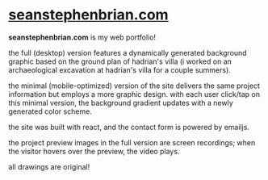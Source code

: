 # [seanstephenbrian.com](https://seanstephenbrian.com)

**seanstephenbrian.com** is my web portfolio!

the full (desktop) version features a dynamically generated background graphic based on the ground plan of hadrian's villa
(i worked on an archaeological excavation at hadrian's villa for a couple summers).

the minimal (mobile-optimized) version of the site delivers the same project information but employs a more graphic design.
with each user click/tap on this minimal version, the background gradient updates with a newly generated color scheme.

the site was built with react, and the contact form is powered by emailjs.

the project preview images in the full version are screen recordings; when the visitor hovers over the preview, the video plays.

all drawings are original!
